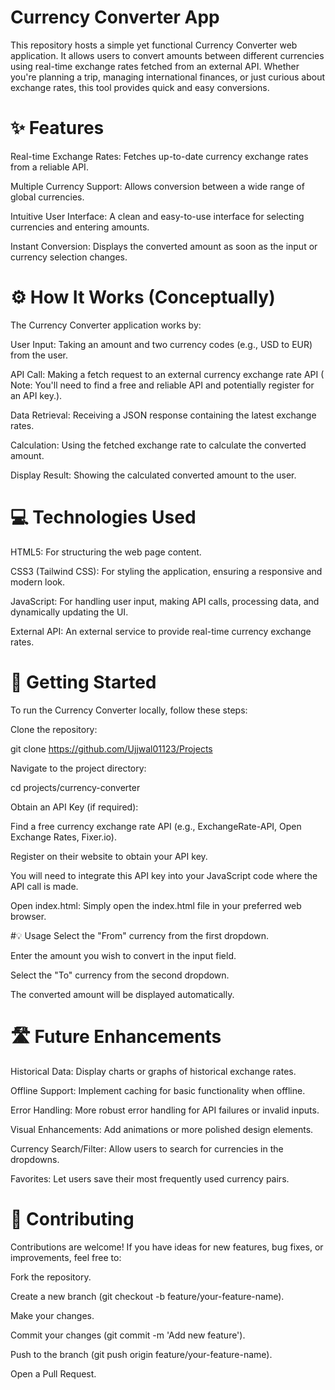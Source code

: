# Currency Converter App
This repository hosts a simple yet functional Currency Converter web application. It allows users to convert amounts between different currencies using real-time exchange rates fetched from an external API. Whether you're planning a trip, managing international finances, or just curious about exchange rates, this tool provides quick and easy conversions.

# ✨ Features
Real-time Exchange Rates: Fetches up-to-date currency exchange rates from a reliable API.

Multiple Currency Support: Allows conversion between a wide range of global currencies.

Intuitive User Interface: A clean and easy-to-use interface for selecting currencies and entering amounts.

Instant Conversion: Displays the converted amount as soon as the input or currency selection changes.

# ⚙️ How It Works (Conceptually)
The Currency Converter application works by:

User Input: Taking an amount and two currency codes (e.g., USD to EUR) from the user.

API Call: Making a fetch request to an external currency exchange rate API ( Note: You'll need to find a free and reliable API and potentially register for an API key.).

Data Retrieval: Receiving a JSON response containing the latest exchange rates.

Calculation: Using the fetched exchange rate to calculate the converted amount.

Display Result: Showing the calculated converted amount to the user.

# 💻 Technologies Used
HTML5: For structuring the web page content.

CSS3 (Tailwind CSS): For styling the application, ensuring a responsive and modern look.

JavaScript: For handling user input, making API calls, processing data, and dynamically updating the UI.

External API: An external service to provide real-time currency exchange rates.

# 🚀 Getting Started
To run the Currency Converter locally, follow these steps:

Clone the repository:

git clone https://github.com/Ujjwal01123/Projects

Navigate to the project directory:

cd projects/currency-converter

Obtain an API Key (if required):

Find a free currency exchange rate API (e.g., ExchangeRate-API, Open Exchange Rates, Fixer.io).

Register on their website to obtain your API key.

You will need to integrate this API key into your JavaScript code where the API call is made.

Open index.html: Simply open the index.html file in your preferred web browser.

#💡 Usage
Select the "From" currency from the first dropdown.

Enter the amount you wish to convert in the input field.

Select the "To" currency from the second dropdown.

The converted amount will be displayed automatically.

# 🛣️ Future Enhancements
Historical Data: Display charts or graphs of historical exchange rates.

Offline Support: Implement caching for basic functionality when offline.

Error Handling: More robust error handling for API failures or invalid inputs.

Visual Enhancements: Add animations or more polished design elements.

Currency Search/Filter: Allow users to search for currencies in the dropdowns.

Favorites: Let users save their most frequently used currency pairs.

# 🤝 Contributing
Contributions are welcome! If you have ideas for new features, bug fixes, or improvements, feel free to:

Fork the repository.

Create a new branch (git checkout -b feature/your-feature-name).

Make your changes.

Commit your changes (git commit -m 'Add new feature').

Push to the branch (git push origin feature/your-feature-name).

Open a Pull Request.
